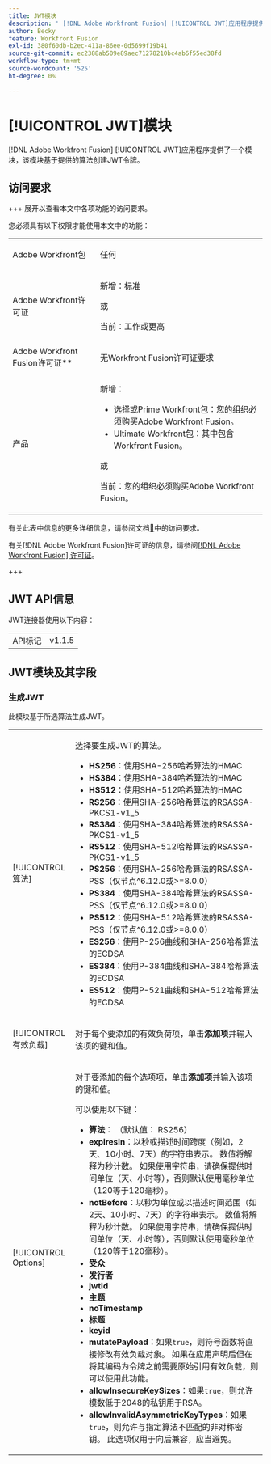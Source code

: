 ```yaml
---
title: JWT模块
description: ' [!DNL Adobe Workfront Fusion] [!UICONTROL JWT]应用程序提供了一个模块，该模块根据提供的算法创建JWT令牌。'
author: Becky
feature: Workfront Fusion
exl-id: 380f60db-b2ec-411a-86ee-0d5699f19b41
source-git-commit: ec2388ab509e89aec71278210bc4ab6f55ed38fd
workflow-type: tm+mt
source-wordcount: '525'
ht-degree: 0%

---
```


# [!UICONTROL JWT]模块

[!DNL Adobe Workfront Fusion] [!UICONTROL JWT]应用程序提供了一个模块，该模块基于提供的算法创建JWT令牌。

## 访问要求

+++ 展开以查看本文中各项功能的访问要求。

您必须具有以下权限才能使用本文中的功能：

<table style="table-layout:auto">
 <col> 
 <col> 
 <tbody> 
  <tr> 
   <td role="rowheader">Adobe Workfront包</td> 
   <td> <p>任何</p> </td> 
  </tr> 
  <tr data-mc-conditions=""> 
   <td role="rowheader">Adobe Workfront许可证</td> 
   <td> <p>新增：标准</p><p>或</p><p>当前：工作或更高</p> </td> 
  </tr> 
  <tr> 
   <td role="rowheader">Adobe Workfront Fusion许可证**</td> 
   <td>
   <p>无Workfront Fusion许可证要求</p>
   </td> 
  </tr> 
  <tr> 
   <td role="rowheader">产品</td> 
   <td>
   <p>新增：</p> <ul><li>选择或Prime Workfront包：您的组织必须购买Adobe Workfront Fusion。</li><li>Ultimate Workfront包：其中包含Workfront Fusion。</li></ul>
   <p>或</p>
   <p>当前：您的组织必须购买Adobe Workfront Fusion。</p>
   </td> 
  </tr>
 </tbody> 
</table>

有关此表中信息的更多详细信息，请参阅文档[&#128279;](/help/workfront-fusion/references/licenses-and-roles/access-level-requirements-in-documentation.md)中的访问要求。

有关[!DNL Adobe Workfront Fusion]许可证的信息，请参阅[[!DNL Adobe Workfront Fusion] 许可证](/help/workfront-fusion/set-up-and-manage-workfront-fusion/licensing-operations-overview/license-automation-vs-integration.md)。

+++

## JWT API信息

JWT连接器使用以下内容：

<table style="table-layout:auto"> 
 <col> 
 <col> 
 <tbody> 
   <tr> 
   <td role="rowheader">API标记</td> 
   <td>v1.1.5</td> 
  </tr>
 </tbody> 
 </table>

## JWT模块及其字段

### 生成JWT

此模块基于所选算法生成JWT。

<table style="table-layout:auto"> 
 <col data-mc-conditions=""> 
 <col data-mc-conditions=""> 
 <tbody> 
  <tr> 
   <td role="rowheader">[!UICONTROL 算法]</td> 
   <td> <p>选择要生成JWT的算法。</p> <ul>
   <li><b>HS256</b>：使用SHA-256哈希算法的HMAC</li>
   <li><b>HS384</b>：使用SHA-384哈希算法的HMAC</li>
   <li><b>HS512</b>：使用SHA-512哈希算法的HMAC</li>
   <li><b>RS256</b>：使用SHA-256哈希算法的RSASSA-PKCS1-v1_5</li>
   <li><b>RS384</b>：使用SHA-384哈希算法的RSASSA-PKCS1-v1_5</li>
   <li><b>RS512</b>：使用SHA-512哈希算法的RSASSA-PKCS1-v1_5</li>
   <li><b>PS256</b>：使用SHA-256哈希算法的RSASSA-PSS（仅节点^6.12.0或&gt;=8.0.0）</li>
   <li><b>PS384</b>：使用SHA-384哈希算法的RSASSA-PSS（仅节点^6.12.0或&gt;=8.0.0）</li>
   <li><b>PS512</b>：使用SHA-512哈希算法的RSASSA-PSS（仅节点^6.12.0或&gt;=8.0.0）</li>
   <li><b>ES256</b>：使用P-256曲线和SHA-256哈希算法的ECDSA</li>
   <li><b>ES384</b>：使用P-384曲线和SHA-384哈希算法的ECDSA</li>
   <li><b>ES512</b>：使用P-521曲线和SHA-512哈希算法的ECDSA</li>
   </ul></td> 
  </tr> 
  <tr> 
   <td role="rowheader">[!UICONTROL 有效负载] </td> 
   <td> <p>对于每个要添加的有效负荷项，单击<b>添加项</b>并输入该项的键和值。</p> </td> 
  </tr> 
  <tr> 
   <td role="rowheader">[!UICONTROL Options] </td> 
   <td> <p>对于要添加的每个选项项，单击<b>添加项</b>并输入该项的键和值。</p> <p>可以使用以下键：
   <ul>
   <li><b>算法</b>： （默认值： RS256）</li>
   <li><b>expiresIn</b>：以秒或描述时间跨度（例如，2天、10小时、7天）的字符串表示。 数值将解释为秒计数。 如果使用字符串，请确保提供时间单位（天、小时等），否则默认使用毫秒单位（120等于120毫秒）。</li>
   <li><b>notBefore</b>：以秒为单位或以描述时间范围（如2天、10小时、7天）的字符串表示。 数值将解释为秒计数。 如果使用字符串，请确保提供时间单位（天、小时等），否则默认使用毫秒单位（120等于120毫秒）。
</li>
   <li><b>受众</b></li>
   <li><b>发行者</b></li>
   <li><b>jwtid</b></li>
   <li><b>主题</b></li>
   <li><b>noTimestamp</b></li>
   <li><b>标题</b></li>
   <li><b>keyid</b></li>
   <li><b>mutatePayload</b>：如果<code>true</code>，则符号函数将直接修改有效负载对象。 如果在应用声明后但在将其编码为令牌之前需要原始引用有效负载，则可以使用此功能。</li>
   <li><b>allowInsecureKeySizes</b>：如果<code>true</code>，则允许模数低于2048的私钥用于RSA。</li>
   <li><b>allowInvalidAsymmetricKeyTypes</b>：如果<code>true</code>，则允许与指定算法不匹配的非对称密钥。 此选项仅用于向后兼容，应当避免。</li>
   </ul>
   </td> 
  </tr> 
 </tbody> 
</table>
